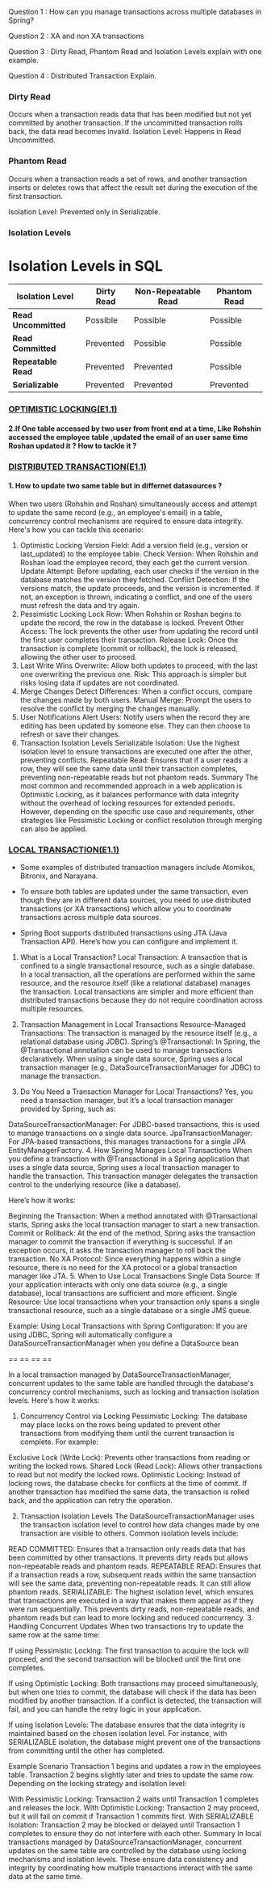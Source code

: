 Question 1 : How can you manage transactions across multiple databases in Spring?

Question 2 : XA and non XA transactions

Question 3 : Dirty Read, Phantom Read and Isolation Levels explain with one example.

Question 4 : Distributed Transaction Explain.







### Dirty Read

Occurs when a transaction reads data that has been modified but not yet committed by another transaction. If the uncommitted transaction rolls back, the data read becomes invalid.
Isolation Level: Happens in Read Uncommitted.

### Phantom Read

Occurs when a transaction reads a set of rows, and another transaction inserts or deletes rows that affect the result set during the execution of the first transaction.

Isolation Level: Prevented only in Serializable.

### Isolation Levels

# Isolation Levels in SQL

| **Isolation Level**  | **Dirty Read** | **Non-Repeatable Read** | **Phantom Read** |
|-----------------------|----------------|--------------------------|-------------------|
| **Read Uncommitted** | Possible       | Possible                 | Possible          |
| **Read Committed**   | Prevented      | Possible                 | Possible          |
| **Repeatable Read**  | Prevented      | Prevented                | Possible          |
| **Serializable**     | Prevented      | Prevented                | Prevented         |


### [OPTIMISTIC LOCKING(E1.1)](#e1-1)

#### 2.If One table accessed by two user from front end at a time, Like Rohshin accessed the employee table ,updated the email of an user same time Roshan updated it ? How to tackle it ?

### [DISTRIBUTED TRANSACTION(E1.1)](#e1-1)

#### 1. How to update two same table but in differnet datasources ?

When two users (Rohshin and Roshan) simultaneously access and attempt to update the same record (e.g., an employee's email) in a table, concurrency control mechanisms are required to ensure data integrity. Here's how you can tackle this scenario:

1. Optimistic Locking
   Version Field: Add a version field (e.g., version or last_updated) to the employee table.
   Check Version: When Rohshin and Roshan load the employee record, they each get the current version.
   Update Attempt: Before updating, each user checks if the version in the database matches the version they fetched.
   Conflict Detection: If the versions match, the update proceeds, and the version is incremented. If not, an exception is thrown, indicating a conflict, and one of the users must refresh the data and try again.
2. Pessimistic Locking
   Lock Row: When Rohshin or Roshan begins to update the record, the row in the database is locked.
   Prevent Other Access: The lock prevents the other user from updating the record until the first user completes their transaction.
   Release Lock: Once the transaction is complete (commit or rollback), the lock is released, allowing the other user to proceed.
3. Last Write Wins
   Overwrite: Allow both updates to proceed, with the last one overwriting the previous one.
   Risk: This approach is simpler but risks losing data if updates are not coordinated.
4. Merge Changes
   Detect Differences: When a conflict occurs, compare the changes made by both users.
   Manual Merge: Prompt the users to resolve the conflict by merging the changes manually.
5. User Notifications
   Alert Users: Notify users when the record they are editing has been updated by someone else. They can then choose to refresh or save their changes.
6. Transaction Isolation Levels
   Serializable Isolation: Use the highest isolation level to ensure transactions are executed one after the other, preventing conflicts.
   Repeatable Read: Ensures that if a user reads a row, they will see the same data until their transaction completes, preventing non-repeatable reads but not phantom reads.
   Summary
   The most common and recommended approach in a web application is Optimistic Locking, as it balances performance with data integrity without the overhead of locking resources for extended periods. However, depending on the specific use case and requirements, other strategies like Pessimistic Locking or conflict resolution through merging can also be applied.

### [LOCAL TRANSACTION(E1.1)]()

- Some examples of distributed transaction managers include Atomikos, Bitronix, and Narayana.

- To ensure both tables are updated under the same transaction, even though they are in different data sources, you need to use distributed transactions (or XA transactions) which allow you to coordinate transactions across multiple data sources.

- Spring Boot supports distributed transactions using JTA (Java Transaction API). Here’s how you can configure and implement it.

1. What is a Local Transaction?
   Local Transaction: A transaction that is confined to a single transactional resource, such as a single database. In a local transaction, all the operations are performed within the same resource, and the resource itself (like a relational database) manages the transaction.
   Local transactions are simpler and more efficient than distributed transactions because they do not require coordination across multiple resources.

2. Transaction Management in Local Transactions
   Resource-Managed Transactions: The transaction is managed by the resource itself (e.g., a relational database using JDBC).
   Spring’s @Transactional: In Spring, the @Transactional annotation can be used to manage transactions declaratively. When using a single data source, Spring uses a local transaction manager (e.g., DataSourceTransactionManager for JDBC) to manage the transaction.

3. Do You Need a Transaction Manager for Local Transactions?
   Yes, you need a transaction manager, but it’s a local transaction manager provided by Spring, such as:

DataSourceTransactionManager: For JDBC-based transactions, this is used to manage transactions on a single data source.
JpaTransactionManager: For JPA-based transactions, this manages transactions for a single JPA EntityManagerFactory. 4. How Spring Manages Local Transactions
When you define a transaction with @Transactional in a Spring application that uses a single data source, Spring uses a local transaction manager to handle the transaction. This transaction manager delegates the transaction control to the underlying resource (like a database).

Here’s how it works:

Beginning the Transaction: When a method annotated with @Transactional starts, Spring asks the local transaction manager to start a new transaction.
Commit or Rollback: At the end of the method, Spring asks the transaction manager to commit the transaction if everything is successful. If an exception occurs, it asks the transaction manager to roll back the transaction.
No XA Protocol: Since everything happens within a single resource, there is no need for the XA protocol or a global transaction manager like JTA. 5. When to Use Local Transactions
Single Data Source: If your application interacts with only one data source (e.g., a single database), local transactions are sufficient and more efficient.
Single Resource: Use local transactions when your transaction only spans a single transactional resource, such as a single database or a single JMS queue.

Example: Using Local Transactions with Spring
Configuration:
If you are using JDBC, Spring will automatically configure a DataSourceTransactionManager when you define a DataSource bean

== == == ==

In a local transaction managed by DataSourceTransactionManager, concurrent updates to the same table are handled through the database's concurrency control mechanisms, such as locking and transaction isolation levels. Here's how it works:

1. Concurrency Control via Locking
   Pessimistic Locking: The database may place locks on the rows being updated to prevent other transactions from modifying them until the current transaction is complete. For example:

Exclusive Lock (Write Lock): Prevents other transactions from reading or writing the locked rows.
Shared Lock (Read Lock): Allows other transactions to read but not modify the locked rows.
Optimistic Locking: Instead of locking rows, the database checks for conflicts at the time of commit. If another transaction has modified the same data, the transaction is rolled back, and the application can retry the operation.

2. Transaction Isolation Levels
   The DataSourceTransactionManager uses the transaction isolation level to control how data changes made by one transaction are visible to others. Common isolation levels include:

READ COMMITTED: Ensures that a transaction only reads data that has been committed by other transactions. It prevents dirty reads but allows non-repeatable reads and phantom reads.
REPEATABLE READ: Ensures that if a transaction reads a row, subsequent reads within the same transaction will see the same data, preventing non-repeatable reads. It can still allow phantom reads.
SERIALIZABLE: The highest isolation level, which ensures that transactions are executed in a way that makes them appear as if they were run sequentially. This prevents dirty reads, non-repeatable reads, and phantom reads but can lead to more locking and reduced concurrency. 3. Handling Concurrent Updates
When two transactions try to update the same row at the same time:

If using Pessimistic Locking: The first transaction to acquire the lock will proceed, and the second transaction will be blocked until the first one completes.

If using Optimistic Locking: Both transactions may proceed simultaneously, but when one tries to commit, the database will check if the data has been modified by another transaction. If a conflict is detected, the transaction will fail, and you can handle the retry logic in your application.

If using Isolation Levels: The database ensures that the data integrity is maintained based on the chosen isolation level. For instance, with SERIALIZABLE isolation, the database might prevent one of the transactions from committing until the other has completed.

Example Scenario
Transaction 1 begins and updates a row in the employees table.
Transaction 2 begins slightly later and tries to update the same row.
Depending on the locking strategy and isolation level:

With Pessimistic Locking: Transaction 2 waits until Transaction 1 completes and releases the lock.
With Optimistic Locking: Transaction 2 may proceed, but it will fail on commit if Transaction 1 commits first.
With SERIALIZABLE Isolation: Transaction 2 may be blocked or delayed until Transaction 1 completes to ensure they do not interfere with each other.
Summary
In local transactions managed by DataSourceTransactionManager, concurrent updates on the same table are controlled by the database using locking mechanisms and isolation levels. These ensure data consistency and integrity by coordinating how multiple transactions interact with the same data at the same time.
